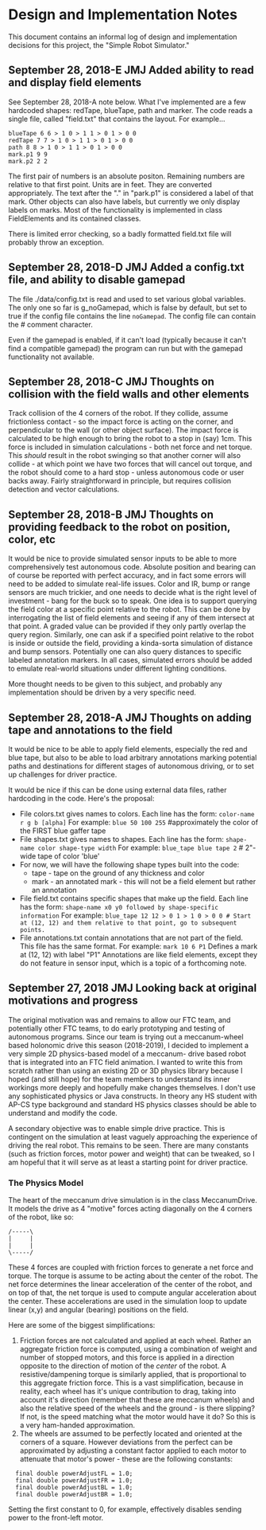 # Design and Implementation Notes
This document contains an informal log of design and implementation decisions for this project,
the "Simple Robot Simulator."

## September 28, 2018-E JMJ Added ability to read and display field elements
See September 28, 2018-A note below. What I've implemented are a few hardcoded shapes:
redTape, blueTape, path and marker. The code reads a single file, called "field.txt" that 
contains the layout. For example...

```
blueTape 6 6 > 1 0 > 1 1 > 0 1 > 0 0
redTape 7 7 > 1 0 > 1 1 > 0 1 > 0 0
path 8 8 > 1 0 > 1 1 > 0 1 > 0 0 
mark.p1 9 9
mark.p2 2 2
```
The first pair of numbers is an absolute positon. Remaining numbers are relative to that
first point. Units are in feet. They are converted appropriately.
The text after the "." in "park.p1" is considered a label of that mark. Other objects
can also have labels, but currently we only display labels on marks.
Most of the functionality is implemented in class FieldElements and its contained classes.

There is limited error checking, so a badly formatted field.txt file will probably throw
an exception.


## September 28, 2018-D JMJ Added a config.txt file, and ability to disable gamepad
The file ./data/config.txt is read and used to set various global variables.
The only one so far is g_noGamepad, which is false by default, but set to
true if the config file contains the line `noGamepad`. The config file
can contain  the # comment character.

Even if the gamepad is enabled, if it can't load (typically because it can't find a compatible gamepad) the program can run but with the gamepad functionality
not available.

## September 28, 2018-C JMJ Thoughts on collision with the field walls and other elements
Track collision of the 4 corners of the robot. If they collide, assume frictionless contact - so the 
impact force is acting on the corner, and perpendicular to the wall (or other object surface). The impact
force is calculated to be high enough to bring the robot to a stop in (say) 1cm. This force is included
in simulation calculations - both net force and net torque. This *should* result in the robot swinging
so that another corner will also collide - at which point we have two forces that will cancel out torque,
and the robot should come to a hard stop - unless autonomous code or user backs away. Fairly straightforward in principle,
but requires collision detection and vector calculations.

## September 28, 2018-B JMJ Thoughts on providing feedback to the robot on position, color, etc
It would be nice to provide simulated sensor inputs to be able to more comprehensively test autonomous
code. Absolute position and bearing can of course be reported with perfect accuracy, and in fact some errors
will need to be added to simulate real-life issues. Color and IR, bump or range sensors are much trickier, and one
needs to decide what is the right level of investment  - bang for the buck so to speak. One idea is to support
querying the field color at a specific point relative to the robot. This can be done by interrogating the list of
field elements and seeing if any of them intersect at that point. A graded value can be provided if they only
partly overlap the query region. Similarly, one can ask if a specified point relative to the robot is inside or 
outside the field, providing a kinda-sorta simulation of distance and bump sensors. Potentially one can also
query distances to specific labeled annotation markers. In all cases, simulated errors should be added to emulate
real-world situations under different lighting conditions.


More thought needs to be given to this subject, and probably any implementation should be driven by a very specific need.
## September 28, 2018-A JMJ Thoughts on adding tape and annotations to the field
It would be nice to be able to apply field elements, especially the red and blue tape, but also to be able
to load arbitrary annotations marking potential paths and destinations for different stages of autonomous
driving, or to set up challenges for driver practice.

It would be nice if this can be done using external data files, rather hardcoding in the code. Here's the proposal:
- File colors.txt gives names to colors. Each line has the form:
   `color-name r g b [alpha]`
   For example:
   `blue 50 100 255` #approximately the color of the FIRST blue gaffer tape
- File shapes.txt gives names to shapes. Each line has the form:
   `shape-name color shape-type width`
   For example:
   `blue_tape blue tape 2` # 2"-wide tape of color 'blue'
- For now, we will have the following shape types built into the code:
  - tape - tape on the ground of any thickness and color
  - mark - an annotated mark - this will not be a field element but rather an annotation
- File field.txt contains specific shapes that make up the field. Each line has the form:
   `shape-name x0 y0 followed by shape-specific information`
   For example:
   `blue_tape 12 12 > 0 1 > 1 0 > 0 0 # Start at (12, 12) and them relative to that point, go to subsequent points.`
- File annotations.txt contain annotations that are not part of the field. This file has the same format.
   For example:
   `mark 10 6 P1` Defines a mark at (12, 12) with label "P1"
  Annotations are like field elements, except they do not feature in sensor input, which is a topic of
  a forthcoming note.

## September 27, 2018 JMJ Looking back at original motivations and progress
The original motivation was and remains to allow our FTC team, and potentially other FTC teams, to do
early prototyping and testing of autonomous programs. Since our team is trying out a meccanum-wheel based
holonomic drive this season (2018-2019), I decided to implement a very simple 2D physics-based model of a meccanum-
drive based robot
that is integrated into an FTC field animation. I wanted to write this from scratch rather than using an existing
2D or 3D physics library because I hoped (and still hope) for the team members to understand its inner workings
more deeply and hopefully make changes themselves. I don't use any sophisticated physics or Java constructs. In theory
any HS student with AP-CS type background and standard HS physics classes should be able to understand and modify
the code.

A secondary objective was to enable simple drive practice. This is contingent on the simulation at least 
vaguely approaching the experience of driving the real robot. This remains to be seen. There are many
constants (such as friction forces, motor power and weight) that can be tweaked, so I am hopeful that it will
serve as at least a starting point for driver practice.

### The Physics Model
The heart of the meccanum drive simulation is in the class MeccanumDrive. It models the drive as 4 "motive" forces
acting diagonally on the 4 corners of the robot, like so:

```
/-----\
|     |
|     |
\-----/
```
These 4 forces are coupled with friction forces to generate a net force and torque. The torque is assume to be acting
about the center of the robot. The net force determines the linear acceleration of the center of the robot,
and on top of that, the net torque is used to compute angular acceleration about the center. These accelerations
are used in the simulation loop to update linear (x,y) and angular (bearing) positions on the field.

Here are some of the biggest simplifications:
1. Friction forces are not calculated and applied at each wheel. Rather an aggregate friction force is computed,
using a combination of weight and number of stopped motors, and this force is applied in a direction opposite
to the direction of motion of the *center* of the robot.
A resistive/dampening torque is similarly applied, that is proportional
to this aggregate friction force. This is a vast simplification, because in reality, each wheel has it's unique
contribution to drag, taking into account it's direction (remember that these are meccanum wheels) and also
the relative speed of the wheels and the ground - is there slipping? If not, is the speed matching what the
motor would have it do? So this is a very ham-handed approximation.
2. The wheels are assumed to be perfectly located and oriented at the corners of a square.
However deviations from the perfect can be approximated by adjusting a constant factor applied to each
motor to attenuate that motor's power - these are the following constants:

```
  final double powerAdjustFL = 1.0;
  final double powerAdjustFR = 1.0;
  final double powerAdjustBL = 1.0;
  final double powerAdjustBR = 1.0;
```

Setting the first constant to 0, for example, effectively disables sending power to the front-left motor.

